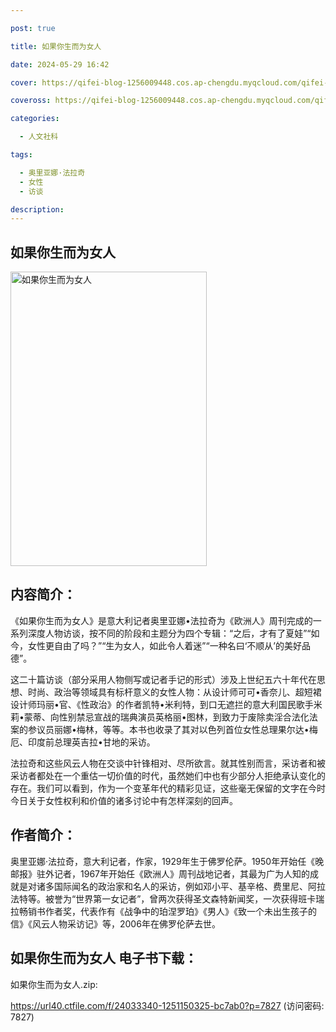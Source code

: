 ```yaml
---

post: true

title: 如果你生而为女人

date: 2024-05-29 16:42

cover: https://qifei-blog-1256009448.cos.ap-chengdu.myqcloud.com/qifei-blog/655c6cd7c458853aef52bcd8.jpg

coveross: https://qifei-blog-1256009448.cos.ap-chengdu.myqcloud.com/qifei-blog/655c6cd7c458853aef52bcd8.jpg

categories:

  - 人文社科

tags:

  - 奥里亚娜·法拉奇
  - 女性
  - 访谈

description:
---
```


## 如果你生而为女人
<img alt="如果你生而为女人 " class="aligncenter loaded" data-was-processed="true" decoding="async" fetchpriority="high" height="471" src="https://qifei-blog-1256009448.cos.ap-chengdu.myqcloud.com/qifei-blog/655c6cd7c458853aef52bcd8.jpg " style="cursor: zoom-in;" width="314"/>

## 内容简介：

《如果你生而为女人》是意大利记者奥里亚娜•法拉奇为《欧洲人》周刊完成的一系列深度人物访谈，按不同的阶段和主题分为四个专辑：“之后，才有了夏娃”“如今，女性更自由了吗？”“生为女人，如此令人着迷”“一种名曰‘不顺从’的美好品德”。

这二十篇访谈（部分采用人物侧写或记者手记的形式）涉及上世纪五六十年代在思想、时尚、政治等领域具有标杆意义的女性人物：从设计师可可•香奈儿、超短裙设计师玛丽•官、《性政治》的作者凯特•米利特，到口无遮拦的意大利国民歌手米莉•蒙蒂、向性别禁忌宣战的瑞典演员英格丽•图林，到致力于废除卖淫合法化法案的参议员丽娜•梅林，等等。本书也收录了其对以色列首位女性总理果尔达•梅厄、印度前总理英吉拉•甘地的采访。

法拉奇和这些风云人物在交谈中针锋相对、尽所欲言。就其性别而言，采访者和被采访者都处在一个重估一切价值的时代，虽然她们中也有少部分人拒绝承认变化的存在。我们可以看到，作为一个变革年代的精彩见证，这些毫无保留的文字在今时今日关于女性权利和价值的诸多讨论中有怎样深刻的回声。

## 作者简介：

奥里亚娜·法拉奇，意大利记者，作家，1929年生于佛罗伦萨。1950年开始任《晚邮报》驻外记者，1967年开始任《欧洲人》周刊战地记者，其最为广为人知的成就是对诸多国际闻名的政治家和名人的采访，例如邓小平、基辛格、费里尼、阿拉法特等。被誉为“世界第一女记者”，曾两次获得圣文森特新闻奖，一次获得班卡瑞拉畅销书作者奖，代表作有《战争中的珀涅罗珀》《男人》《致一个未出生孩子的信》《风云人物采访记》等，2006年在佛罗伦萨去世。

## 如果你生而为女人 电子书下载：

如果你生而为女人.zip: 

https://url40.ctfile.com/f/24033340-1251150325-bc7ab0?p=7827 (访问密码: 7827)
